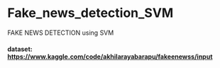 # Fake_news_detection_SVM
FAKE NEWS DETECTION using SVM
#### dataset: https://www.kaggle.com/code/akhilarayabarapu/fakeenewss/input 
